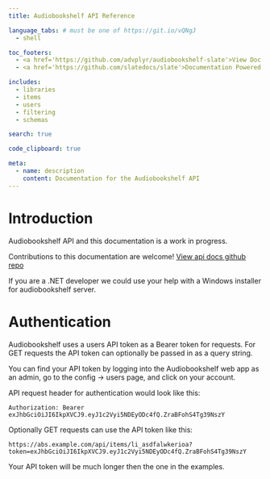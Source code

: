 ```yaml
---
title: Audiobookshelf API Reference

language_tabs: # must be one of https://git.io/vQNgJ
  - shell

toc_footers:
  - <a href='https://github.com/advplyr/audiobookshelf-slate'>View Doc Source</a>
  - <a href='https://github.com/slatedocs/slate'>Documentation Powered by Slate</a>

includes:
  - libraries
  - items
  - users
  - filtering
  - schemas

search: true

code_clipboard: true

meta:
  - name: description
    content: Documentation for the Audiobookshelf API
---
```


# Introduction

Audiobookshelf API and this documentation is a work in progress.

Contributions to this documentation are welcome! [View api docs github repo](https://github.com/advplyr/audiobookshelf-slate)

If you are a .NET developer we could use your help with a Windows installer for audiobookshelf server.

# Authentication

Audiobookshelf uses a users API token as a Bearer token for requests. For GET requests the API token can optionally be passed in as a query string.

You can find your API token by logging into the Audiobookshelf web app as an admin, go to the config -> users page, and click on your account.

API request header for authentication would look like this:

`Authorization: Bearer exJhbGciOiJI6IkpXVCJ9.eyJ1c2Vyi5NDEyODc4fQ.ZraBFohS4Tg39NszY`

Optionally GET requests can use the API token like this:

`https://abs.example.com/api/items/li_asdfalwkerioa?token=exJhbGciOiJI6IkpXVCJ9.eyJ1c2Vyi5NDEyODc4fQ.ZraBFohS4Tg39NszY`

<aside class="notice">
Your API token will be much longer then the one in the examples.
</aside>

